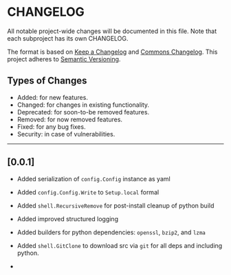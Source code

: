# CHANGELOG

All notable project-wide changes will be documented in this file. Note that each subproject has its own CHANGELOG.

The format is based on [Keep a Changelog](https://keepachangelog.com/en/1.0.0/) and [Commons Changelog](https://common-changelog.org). This project adheres to [Semantic Versioning](https://semver.org/spec/v2.0.0.html).

## Types of Changes

- Added: for new features.
- Changed: for changes in existing functionality.
- Deprecated: for soon-to-be removed features.
- Removed: for now removed features.
- Fixed: for any bug fixes.
- Security: in case of vulnerabilities.

---

## [0.0.1]

- Added serialization of `config.Config` instance as yaml

- Added `config.Config.Write` to `Setup.local` formal

- Added `shell.RecursiveRemove` for post-install cleanup of python build

- Added improved structured logging

- Added builders for python dependencies: `openssl`, `bzip2`, and `lzma`

- Added `shell.GitClone` to download src via `git` for all deps and including python.

- 

